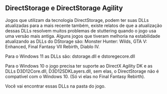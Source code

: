 ## DirectStorage e DirectStorage Agility

Jogos que utilizam da tecnologia DirectStorage, podem ter suas DLLs atualizadas para a mais recente também, existe relatos de que a atualização dessas DLLs resolvem muitos problemas de stuttering quando o jogo usa uma versão mais antiga. 
Alguns jogos que tiveram melhoria na estabilidade atualizando as DLLs do DStorage são: Monster Hunter: Wilds, GTA V: Enhanced, Final Fantasy VII Rebirth, Diablo IV.


Para o Windows 11 as DLLs são: dstorage.dll e dstoregecore.dll

Para o Windows 10 o jogo precisa ter suporte ao DirectX Agility DK e as DLLs D3D12Core.dll, D3D12SDKLayers.dll, sem elas, o DirectStorage não é compatível com o Windows 10. (Só vi elas no Final Fantasy Rebirth).

Você vai encontrar essas DLLs na pasta do jogo.
